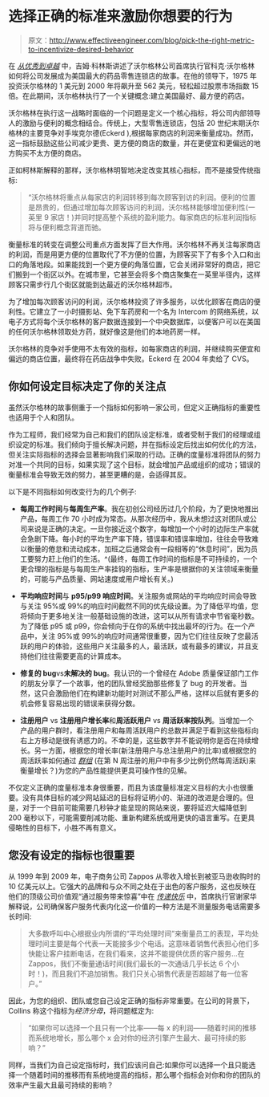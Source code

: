 # 选择正确的标准来激励你想要的行为

> 原文：<http://www.effectiveengineer.com/blog/pick-the-right-metric-to-incentivize-desired-behavior>

在 [*从优秀到卓越*](http://www.amazon.com/gp/product/0066620996?ie=UTF8&camp=1789&creativeASIN=0066620996&linkCode=xm2&tag=theeffeengi-20) 中，吉姆·科林斯讲述了沃尔格林公司首席执行官科克·沃尔格林如何将公司发展成为美国最大的药品零售连锁店的故事。在他的领导下，1975 年投资沃尔格林的 1 美元到 2000 年将飙升至 562 美元，轻松超过股票市场指数 15 倍。在此期间，沃尔格林执行了一个关键概念:建立美国最好、最方便的药店。

沃尔格林在执行这一战略时面临的一个问题是定义一个核心指标，将公司内部领导人的激励与便利的概念相结合。传统上，大型零售连锁店，包括 20 世纪末期沃尔格林的主要竞争对手埃克尔德(Eckerd ),根据每家商店的利润来衡量成功。然而，这一指标鼓励这些公司减少更贵、更方便的商店的数量，并在更便宜和更偏远的地方购买不太方便的商店。

正如柯林斯解释的那样，沃尔格林明智地决定改变其核心指标，而不是接受传统指标:

> “沃尔格林将重点从每家店的利润转移到每次顾客到访的利润。便利的位置是昂贵的，但通过增加每次顾客访问的利润，沃尔格林能够增加便利性(一英里 9 家店！)并同时提高整个系统的盈利能力。每家商店的标准利润指标将与便利概念背道而驰。

衡量标准的转变在调整公司重点方面发挥了巨大作用。沃尔格林不再关注每家商店的利润，而是用更方便的位置取代了不方便的位置，为顾客买下了有多个入口和出口的角落地段。如果能找到一个更方便的角落位置，它会关闭非常好的商店，把它们搬到一个街区以外。在城市里，它甚至会将多个商店聚集在一英里半径内，这样顾客只需步行几个街区就能到达最近的沃尔格林超市。

为了增加每次顾客访问的利润，沃尔格林投资了许多服务，以优化顾客在商店的便利性。它建立了一小时摄影站、免下车药房和一个名为 Intercom 的网络系统，以电子方式将每个沃尔格林的客户数据连接到一个中央数据库，以便客户可以在美国的任何沃尔格林领取处方药，就好像这是他们的本地药房一样。

沃尔格林的竞争对手使用不太有效的指标，如每家商店的利润，并继续购买便宜和偏远的商店位置，最终将在药店战争中失败。Eckerd 在 2004 年卖给了 CVS。

## 你如何设定目标决定了你的关注点

虽然沃尔格林的故事侧重于一个指标如何影响一家公司，但定义正确指标的重要性也适用于个人和团队。

作为工程师，我们经常为自己和我们的团队设定标准，或者受制于我们的经理或组织设定的标准。我们倾向于擅长解决问题，并在指标设定后找出如何优化的方法，但关注实际指标的选择会显著影响我们采取的行动。正确的度量标准将团队的努力对准一个共同的目标，如果实现了这个目标，就会增加产品或组织的成功；错误的衡量标准会导致无效的努力，甚至更糟的是，会适得其反。

以下是不同指标如何改变行为的几个例子:

*   **每周工作时间**与**每周生产率**。我在初创公司经历过几个阶段，为了更快地推出产品，每周工作 70 小时成为常态。从那次经历中，我从未想过这对团队或公司来说是正确的决定。一旦你接近这个数字，每增加一个小时的边际生产率就会急剧下降。每小时的平均生产率下降，错误率和错误率增加，往往会导致难以衡量的倦怠和流动成本，加班之后通常会有一段相等的“休息时间”，因为员工要努力赶上他们的生活。^(最终，每周工作时间的指标是不可持续的，一个更合理的指标是与每周生产率挂钩的指标，生产率是根据你的关注领域来衡量的，可能与产品质量、网站速度或用户增长有关。)

*   **平均响应时间**与 **p95/p99 响应时间**。关注服务或网站的平均响应时间会导致与关注 95%或 99%的响应时间截然不同的优先级设置。为了降低平均值，您将倾向于更多地关注一般基础设施的改进，这可以从所有请求中节省毫秒数。为了降低 p95 或 p99，你会倾向于在你的系统中找出最坏的行为。在一个产品中，关注 95%或 99%的响应时间通常很重要，因为它们往往反映了您最活跃的用户的体验，这些用户关注最多的人，最活跃，或有最多的建议，并且支持他们往往需要更高的计算成本。

*   **修复的 bug**vs**未解决的 bug**。我认识的一个曾经在 Adobe 质量保证部门工作的朋友分享了一个故事，他的团队曾经奖励那些修复了 bug 的开发者。当然，这只会激励他们在构建新功能时对测试不那么严格，这样以后就有更多的机会修复容易出现的错误来获得分数。

*   **注册用户** vs **注册用户增长率**和**周活跃用户** vs **周活跃率按队列**。当增加一个产品的用户群时，看注册用户和每周活跃用户的总数并满足于看到这些指标向右上方移动是很有诱惑力的。不幸的是，这些数字并不能说明你是否在持续增长。另一方面，根据您的增长率(新注册用户与总注册用户的比率)或根据您的周活跃率如何通过 [*群组*](http://en.wikipedia.org/wiki/Cohort_study) (在第 N 周注册的用户中有多少比例仍然每周活跃)来衡量增长？)为您的产品性能提供更具可操作性的见解。

不仅定义正确的度量标准本身很重要，而且为该度量标准定义目标的大小也很重要。没有具体目标的减少网站延迟的目标将证明小的、渐进的改进是合理的。但是，对于一个目前可能需要几秒钟才能呈现的网站来说，要将延迟大幅降低到 200 毫秒以下，可能需要削减功能、重新构建系统或用更快的语言重写。在更具侵略性的目标下，小胜不再有意义。

## 您没有设定的指标也很重要

从 1999 年到 2009 年，电子商务公司 Zappos 从零收入增长到被亚马逊收购时的 10 亿美元以上。它强大的品牌和与众不同之处在于出色的客户服务，这也反映在他们的顶级公司价值观“通过服务带来惊喜”中在 [*传递快乐*](http://www.amazon.com/gp/product/0446576220?ie=UTF8&camp=1789&creativeASIN=0446576220&linkCode=xm2&tag=theeffeengi-20) 中，首席执行官谢家华解释说，公司确保客户服务代表内化这一价值的一种方法是不测量服务电话需要多长时间:

> 大多数呼叫中心根据业内所谓的“平均处理时间”来衡量员工的表现，平均处理时间主要是每个代表一天能接多少个电话。这意味着销售代表担心他们多快能让客户挂断电话，在我们看来，这并不能提供优质的客户服务…在 Zappos，我们不衡量通话时间(我们最长的一次通话几乎长达 6 个小时！)，而且我们不追加销售。我们只关心销售代表是否超越了每一位客户。”

因此，为您的组织、团队或您自己设定正确的指标非常重要。在公司的背景下，Collins 称这个指标为*经济分母*，将问题框定为:

> “如果你可以选择一个且只有一个比率——每 x 的利润——随着时间的推移而系统地增长，那么哪个 x 会对你的经济引擎产生最大、最可持续的影响？”

同样，当我们为自己设定指标时，我们应该问自己:如果你可以选择一个且只能选择一个随着时间的推移而有系统地提高的指标，那么哪个指标会对你和你的团队的效率产生最大且最可持续的影响？